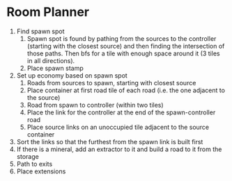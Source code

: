 # Room Planner
1. Find spawn spot
    1. Spawn spot is found by pathing from the sources to the controller (starting with the closest source) and then finding the intersection of those paths. Then bfs for a tile with enough space around it (3 tiles in all directions).
    2. Place spawn stamp
2. Set up economy based on spawn spot
    1. Roads from sources to spawn, starting with closest source
    2. Place container at first road tile of each road (i.e. the one adjacent to the source)
    3. Road from spawn to controller (within two tiles)
    4. Place the link for the controller at the end of the spawn-controller road
    5. Place source links on an unoccupied tile adjacent to the source container
3. Sort the links so that the furthest from the spawn link is built first
4. If there is a mineral, add an extractor to it and build a road to it from the storage
5. Path to exits
6. Place extensions
